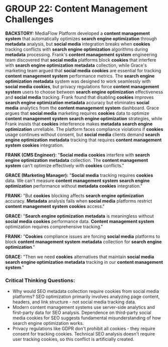 # GROUP 22: Content Management Challenges

**BACKSTORY:** MediaFlow Platform developed a **content management system** that automatically optimizes **search engine optimization** through **metadata** analysis, but **social media** integration breaks when **cookies** tracking conflicts with **search engine optimization** algorithms during **metadata** processing. Frank's **content management system** engineering team discovered that **social media** platforms block **cookies** that interfere with **search engine optimization** **metadata** collection, while Grace's marketing team argued that **social media** **cookies** are essential for tracking **content management system** performance metrics. The **search engine optimization** **metadata** system was designed to work seamlessly with **social media** **cookies**, but privacy regulations force **content management system** users to choose between **search engine optimization** effectiveness and **social media** tracking. Frank found that disabling **cookies** improves **search engine optimization** **metadata** accuracy but eliminates **social media** analytics from the **content management system** dashboard. Grace argues that **social media** marketing requires **cookies** data to optimize **content management system** **search engine optimization** strategies, while Frank insists that **cookies** interference makes **metadata** **search engine optimization** unreliable. The platform faces compliance violations if **cookies** usage continues without consent, but **social media** clients demand **search engine optimization** **metadata** tracking that requires **content management system** **cookies** integration.

**FRANK (CMS Engineer):** "**Social media** **cookies** interfere with **search engine optimization** **metadata** collection. The **content management system** can't optimize effectively with **cookies** conflicts."

**GRACE (Marketing Manager):** "**Social media** tracking requires **cookies** data. We can't measure **content management system** **search engine optimization** performance without **metadata** **cookies** integration."

**FRANK:** "But **cookies** blocking affects **search engine optimization** accuracy. **Metadata** analysis fails when **social media** platforms restrict **content management system** **cookies** access."

**GRACE:** "**Search engine optimization** **metadata** is meaningless without **social media** **cookies** performance data. **Content management system** optimization requires comprehensive tracking."

**FRANK:** "**Cookies** compliance issues are forcing **social media** platforms to block **content management system** **metadata** collection for **search engine optimization**."

**GRACE:** "Then we need **cookies** alternatives that maintain **social media** **search engine optimization** **metadata** tracking in our **content management system**."

### Critical Thinking Questions:
- Why would SEO metadata collection require cookies from social media platforms? SEO optimization primarily involves analyzing page content, headers, and link structure - not social media tracking data.
- Modern content management systems use server-side analytics and first-party data for SEO analysis. Dependence on third-party social media cookies for SEO suggests fundamental misunderstanding of how search engine optimization works.
- Privacy regulations like GDPR don't prohibit all cookies - they require consent for tracking cookies. Technical SEO analysis doesn't require user tracking cookies, so this conflict is artificially created.